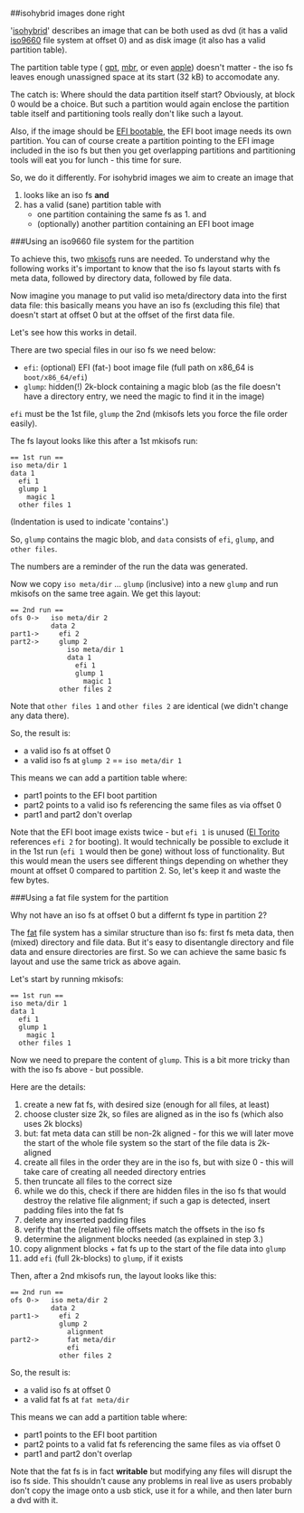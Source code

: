 ##isohybrid images done right

'[isohybrid](http://www.syslinux.org/wiki/index.php?title=Isohybrid)'
describes an image that can be both used as dvd (it has a valid
[iso9660](https://en.wikipedia.org/wiki/ISO_9660) file system
at offset 0) and as disk image (it also has a valid partition table).

The partition table type (
[gpt](https://en.wikipedia.org/wiki/GUID_Partition_Table),
[mbr](https://en.wikipedia.org/wiki/Master_boot_record),
or even [apple](https://en.wikipedia.org/wiki/Apple_Partition_Map))
doesn't matter - the
iso fs leaves enough unassigned space at its start (32 kB) to accomodate any.

The catch is: Where should the data partition itself start? Obviously, at block 0
would be a choice. But such a partition would again enclose the partition
table itself and partitioning tools really don't like such a layout.

Also, if the image should be
[EFI bootable](https://en.wikipedia.org/wiki/Unified_Extensible_Firmware_Interface#Booting),
the EFI boot image needs its own
partition. You can of course create a partition pointing to the EFI image
included in the iso fs but then you get overlapping partitions
and partitioning tools will eat you for lunch - this time for sure.

So, we do it differently. For isohybrid images we aim to create an image that

1. looks like an iso fs **and**
2. has a valid (sane) partition table with
    - one partition containing the same fs as 1. and
    - (optionally) another partition containing an EFI boot image

###Using an iso9660 file system for the partition

To achieve this, two [mkisofs](https://software.opensuse.org/package/mkisofs) runs are needed.
To understand why the following works it's important to know that the iso fs layout starts with
fs meta data, followed by directory data, followed by file data.

Now imagine you manage to put valid iso meta/directory data into the first
data file: this basically means you have an iso fs (excluding this file) that doesn't start at offset 0
but at the offset of the first data file.

Let's see how this works in detail.

There are two special files in our iso fs we need below:

- `efi`: (optional) EFI (fat-) boot image file (full path on x86_64 is `boot/x86_64/efi`)
- `glump`: hidden(!) 2k-block containing a magic blob (as the file doesn't have a
directory entry, we need the magic to find it in the image)

`efi` must be the 1st file, `glump` the 2nd (mkisofs lets you force the file order
easily).

The fs layout looks like this after a 1st mkisofs run:

```
== 1st run ==
iso meta/dir 1
data 1
  efi 1
  glump 1
    magic 1
  other files 1
```

(Indentation is used to indicate 'contains'.)

So, `glump` contains the magic blob, and `data` consists of `efi`, `glump`,
and `other files`.

The numbers are a reminder of the run the data was generated.

Now we copy `iso meta/dir` ... `glump` (inclusive) into a new `glump` and run
mkisofs on the same tree again. We get this layout:

```
== 2nd run ==
ofs 0->   iso meta/dir 2
          data 2
part1->     efi 2
part2->     glump 2
              iso meta/dir 1
              data 1
                efi 1
                glump 1
                  magic 1
            other files 2
```

Note that `other files 1` and `other files 2` are identical (we didn't change
any data there).

So, the result is:

- a valid iso fs at offset 0
- a valid iso fs at `glump 2` == `iso meta/dir 1`

This means we can add a partition table where:

- part1 points to the EFI boot partition
- part2 points to a valid iso fs referencing the same files as via offset 0
- part1 and part2 don't overlap

Note that the EFI boot image exists twice - but `efi 1` is unused
([El Torito](https://en.wikipedia.org/wiki/El_Torito_%28CD-ROM_standard%29)
references `efi 2` for booting). It would technically be possible to exclude
it in the 1st run (`efi 1` would then be gone) without loss of
functionality. But this would mean the users see different things depending on
whether they mount at offset 0 compared to partition 2. So, let's keep it
and waste the few bytes.


###Using a fat file system for the partition

Why not have an iso fs at offset 0 but a differnt fs type in partition 2?

The [fat](https://en.wikipedia.org/wiki/Design_of_the_FAT_file_system) file system
has a similar structure than iso fs: first fs meta data, then (mixed)
directory and file data. But it's easy to disentangle directory and file data
and ensure directories are first. So we can achieve the same basic fs layout and
use the same trick as above again.

Let's start by running mkisofs:

```
== 1st run ==
iso meta/dir 1
data 1
  efi 1
  glump 1
    magic 1
  other files 1
```

Now we need to prepare the content of `glump`. This is a bit more tricky
than with the iso fs above - but possible.

Here are the details:

1. create a new fat fs, with desired size (enough for all files, at least)
2. choose cluster size 2k, so files are aligned as in the iso fs (which also uses 2k blocks)
3. but: fat meta data can still be non-2k aligned - for this we will later move the
start of the whole file system so the start of the file data is 2k-aligned
4. create all files in the order they are in the iso fs, but with size 0 -
this will take care of creating all needed directory entries
5. then truncate all files to the correct size
6. while we do this, check if there are hidden files in the iso fs that would destroy
the relative file alignment; if such a gap is detected, insert padding files into the fat fs
7. delete any inserted padding files
8. verify that the (relative) file offsets match the offsets in the iso fs
9. determine the alignment blocks needed (as explained in step 3.)
10. copy alignment blocks + fat fs up to the start of the file data into `glump`
11. add `efi` (full 2k-blocks) to `glump`, if it exists

Then, after a 2nd mkisofs run, the layout looks like this:

```
== 2nd run ==
ofs 0->   iso meta/dir 2
          data 2
part1->     efi 2
            glump 2
              alignment
part2->       fat meta/dir
              efi
            other files 2
```

So, the result is:

- a valid iso fs at offset 0
- a valid fat fs at `fat meta/dir`

This means we can add a partition table where:

- part1 points to the EFI boot partition
- part2 points to a valid fat fs referencing the same files as via offset 0
- part1 and part2 don't overlap

Note that the fat fs is in fact **writable** but modifying any files will disrupt the
iso fs side. This shouldn't cause any problems in real live as users
probably don't copy the image onto a usb stick, use it for a while, and
then later burn a dvd with it.
